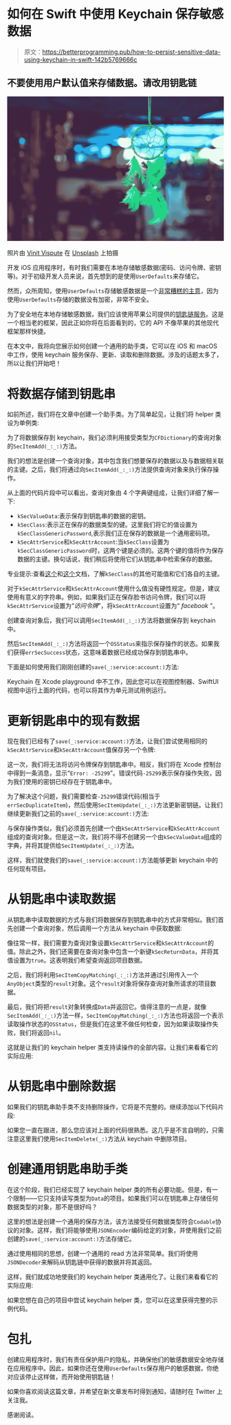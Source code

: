 # 如何在 Swift 中使用 Keychain 保存敏感数据

> 原文：<https://betterprogramming.pub/how-to-persist-sensitive-data-using-keychain-in-swift-142b5769666c>

## 不要使用用户默认值来存储数据。请改用钥匙链

![](img/4369855c388eaba720e8d5454e6374e0.png)

照片由 [Vinit Vispute](https://unsplash.com/@creativemomentsphotography09?utm_source=medium&utm_medium=referral) 在 [Unsplash](https://unsplash.com?utm_source=medium&utm_medium=referral) 上拍摄

开发 iOS 应用程序时，有时我们需要在本地存储敏感数据(密码、访问令牌、密钥等)。对于初级开发人员来说，首先想到的是使用`UserDefaults`来存储它。

然而，众所周知，使用`UserDefaults`存储敏感数据是一个[非常糟糕的主意](https://www.youtube.com/watch?v=UAgtOTOH2nQ)，因为使用`UserDefaults`存储的数据没有加密，非常不安全。

为了安全地在本地存储敏感数据，我们应该使用苹果公司提供的[钥匙链服务](https://developer.apple.com/documentation/security/keychain_services)。这是一个相当老的框架，因此正如你将在后面看到的，它的 API 不像苹果的其他现代框架那样快捷。

在本文中，我将向您展示如何创建一个通用的助手类，它可以在 iOS 和 macOS 中工作，使用 keychain 服务保存、更新、读取和删除数据。涉及的话题太多了，所以让我们开始吧！

# 将数据存储到钥匙串

如前所述，我们将在文章中创建一个助手类。为了简单起见，让我们将 helper 类设为单例类:

为了将数据保存到 keychain，我们必须利用接受类型为`CFDictionary`的查询对象的`SecItemAdd(_:_:)`方法。

我们的想法是创建一个查询对象，其中包含我们想要保存的数据以及与数据相关联的主键。之后，我们将通过向`SecItemAdd(_:_:)`方法提供查询对象来执行保存操作。

从上面的代码片段中可以看出，查询对象由 4 个字典键组成，让我们详细了解一下:

*   `kSecValueData`:表示保存到钥匙串的数据的密钥。
*   `kSecClass`:表示正在保存的数据类型的键。这里我们将它的值设置为`kSecClassGenericPassword`,表示我们正在保存的数据是一个通用密码项。
*   `kSecAttrService`和`kSecAttrAccount`:当`kSecClass`设置为`kSecClassGenericPassword`时，这两个键是必须的。这两个键的值将作为保存数据的主键。换句话说，我们稍后将使用它们从钥匙串中检索保存的数据。

专业提示:查看[这个](https://developer.apple.com/documentation/security/keychain_services/keychain_items/item_class_keys_and_values#1678477)和[这个](https://developer.apple.com/documentation/security/errsecduplicateitem)文档，了解`kSecClass`的其他可能值和它们各自的主键。

对于`kSecAttrService`和`kSecAttrAccount`使用什么值没有硬性规定。但是，建议使用有意义的字符串。例如，如果我们正在保存脸书访问令牌，我们可以将`kSecAttrService`设置为“*访问令牌*”，将`kSecAttrAccount`设置为“ *facebook* ”。

创建查询对象后，我们可以调用`SecItemAdd(_:_:)`方法将数据保存到 keychain 中。

然后`SecItemAdd(_:_:)`方法将返回一个`OSStatus`来指示保存操作的状态。如果我们获得`errSecSuccess`状态，这意味着数据已经成功保存到钥匙串中。

下面是如何使用我们刚刚创建的`save(_:service:account:)`方法:

Keychain 在 Xcode playground 中不工作，因此您可以在视图控制器、SwiftUI 视图中运行上面的代码，也可以将其作为单元测试用例运行。

# 更新钥匙串中的现有数据

现在我们已经有了`save(_:service:account:)`方法，让我们尝试使用相同的`kSecAttrService`和`kSecAttrAccount`值保存另一个令牌:

这一次，我们将无法将访问令牌保存到钥匙串中。相反，我们将在 Xcode 控制台中得到一条消息，显示“`Error: -25299`”。错误代码`-25299`表示保存操作失败，因为我们使用的密钥已经存在于钥匙串中。

为了解决这个问题，我们需要检查`-25299`错误代码(相当于`errSecDuplicateItem`)，然后使用`SecItemUpdate(_:_:)`方法更新密钥链。让我们继续更新我们之前的`save(_:service:account:)`方法:

与保存操作类似，我们必须首先创建一个由`kSecAttrService`和`kSecAttrAccount`组成的查询对象。但是这一次，我们将不得不创建另一个由`kSecValueData`组成的字典，并将其提供给`SecItemUpdate(_:_:)`方法。

这样，我们就使我们的`save(_:service:account:)`方法能够更新 keychain 中的任何现有项目。

# 从钥匙串中读取数据

从钥匙串中读取数据的方式与我们将数据保存到钥匙串中的方式非常相似。我们首先创建一个查询对象，然后调用一个方法从 keychain 中获取数据:

像往常一样，我们需要为查询对象设置`kSecAttrService`和`kSecAttrAccount`的值。除此之外，我们还需要在查询对象中包含一个新键`kSecReturnData`，并将其值设置为`true`。这表明我们希望查询返回项目数据。

之后，我们将利用`SecItemCopyMatching(_:_:)`方法并通过引用传入一个`AnyObject`类型的`result`对象。这个`result`对象将保存查询对象所请求的项目数据。

最后，我们将把`result`对象转换成`Data`并返回它。值得注意的一点是，就像`SecItemAdd(_:_:)`方法一样，`SecItemCopyMatching(_:_:)`方法也将返回一个表示读取操作状态的`OSStatus`，但是我们在这里不做任何检查，因为如果读取操作失败，我们将返回`nil`。

这就是让我们的 keychain helper 类支持读操作的全部内容。让我们来看看它的实际应用:

# 从钥匙串中删除数据

如果我们的钥匙串助手类不支持删除操作，它将是不完整的。继续添加以下代码片段:

如果您一直在跟进，那么您应该对上面的代码很熟悉。这几乎是不言自明的，只需注意这里我们使用`SecItemDelete(_:)`方法从 keychain 中删除项目。

# 创建通用钥匙串助手类

在这个阶段，我们已经实现了 keychain helper 类的所有必要功能。但是，有一个限制——它只支持读写类型为`Data`的项目。如果我们可以在钥匙串上存储任何数据类型的对象，那不是很好吗？

这里的想法是创建一个通用的保存方法，该方法接受任何数据类型符合`Codable`协议的对象。这样，我们将能够使用`JSONEncoder`编码给定的对象，并使用我们之前创建的`save(_:service:account:)`方法存储它。

通过使用相同的思想，创建一个通用的 read 方法非常简单。我们将使用`JSONDecoder`来解码从钥匙链中获得的数据并将其返回。

这样，我们就成功地使我们的 keychain helper 类通用化了。让我们来看看它的实际应用:

如果您想在自己的项目中尝试 keychain helper 类，您可以在这里获得完整的示例代码。

# 包扎

创建应用程序时，我们有责任保护用户的隐私，并确保他们的敏感数据安全地存储在应用程序中。因此，如果你还在使用`UserDefaults`保存用户的敏感数据，你绝对应该停止这样做，而开始使用钥匙链！

如果你喜欢阅读这篇文章，并希望在新文章发布时得到通知，请随时在 Twitter 上关注我。

感谢阅读。